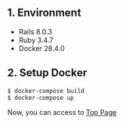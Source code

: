 ## 1. Environment

- Rails 8.0.3
- Ruby 3.4.7
- Docker 28.4.0

## 2. Setup Docker

```command
$ docker-compose build
$ docker-compose up
```

Now, you can access to [Top Page](http://localhost:3000)
